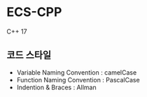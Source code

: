 # ECS-CPP

C++ 17


## 코드 스타일

- Variable Naming Convention : camelCase
- Function Naming Convention : PascalCase
- Indention & Braces : Allman
